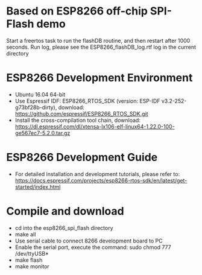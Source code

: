 # Based on ESP8266 off-chip SPI-Flash demo

Start a freertos task to run the flashDB routine, and then restart after 1000 seconds. Run log, please see the ESP8266_flashDB_log.rtf log in the current directory

# ESP8266 Development Environment

- Ubuntu 16.04 64-bit
- Use Espressif IDF: ESP8266_RTOS_SDK (version: ESP-IDF v3.2-252-g73bf28b-dirty), download: https://github.com/espressif/ESP8266_RTOS_SDK.git
- Install the cross-compilation tool chain, download: https://dl.espressif.com/dl/xtensa-lx106-elf-linux64-1.22.0-100-ge567ec7-5.2.0.tar.gz

# ESP8266 Development Guide

- For detailed installation and development tutorials, please refer to: https://docs.espressif.com/projects/esp8266-rtos-sdk/en/latest/get-started/index.html

# Compile and download

- cd into the esp8266_spi_flash directory
- make all
- Use serial cable to connect 8266 development board to PC
- Enable the serial port, execute the command: sudo chmod 777 /dev/ttyUSB*
- make flash
- make monitor